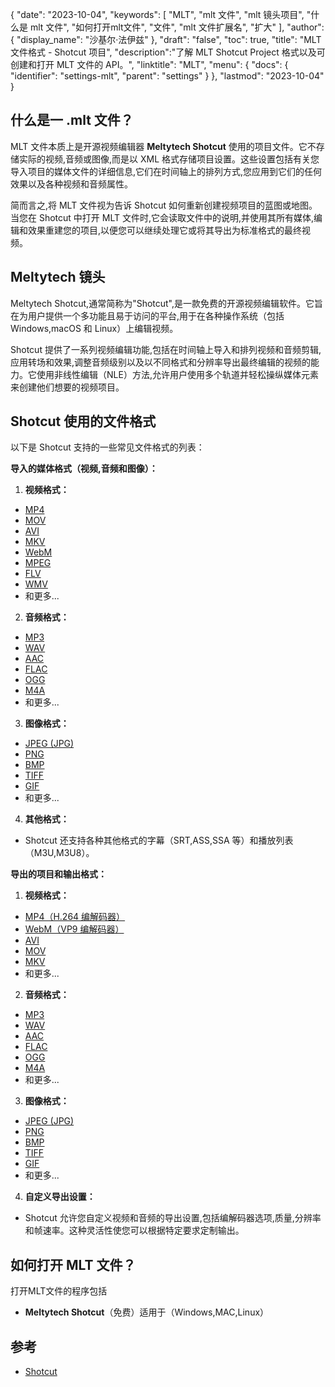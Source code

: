 {
"date": "2023-10-04",
  "keywords": [
"MLT",
"mlt 文件",
"mlt 镜头项目",
"什么是 mlt 文件",
"如何打开mlt文件",
"文件",
"mlt 文件扩展名",
"扩大"
],
  "author": {
"display_name": "沙基尔·法伊兹"
},
"draft": "false",
"toc": true,
"title": "MLT 文件格式 - Shotcut 项目",
  "description":"了解 MLT Shotcut Project 格式以及可创建和打开 MLT 文件的 API。",
"linktitle": "MLT",
  "menu": {
    "docs": {
      "identifier": "settings-mlt",
"parent": "settings"
}
},
"lastmod": "2023-10-04"
}

## 什么是一 .mlt 文件？

MLT 文件本质上是开源视频编辑器 **Meltytech Shotcut** 使用的项目文件。它不存储实际的视频,音频或图像,而是以 XML 格式存储项目设置。这些设置包括有关您导入项目的媒体文件的详细信息,它们在时间轴上的排列方式,您应用到它们的任何效果以及各种视频和音频属性。

简而言之,将 MLT 文件视为告诉 Shotcut 如何重新创建视频项目的蓝图或地图。当您在 Shotcut 中打开 MLT 文件时,它会读取文件中的说明,并使用其所有媒体,编辑和效果重建您的项目,以便您可以继续处理它或将其导出为标准格式的最终视频。

## Meltytech 镜头

Meltytech Shotcut,通常简称为"Shotcut",是一款免费的开源视频编辑软件。它旨在为用户提供一个多功能且易于访问的平台,用于在各种操作系统（包括 Windows,macOS 和 Linux）上编辑视频。

Shotcut 提供了一系列视频编辑功能,包括在时间轴上导入和排列视频和音频剪辑,应用转场和效果,调整音频级别以及以不同格式和分辨率导出最终编辑的视频的能力。它使用非线性编辑（NLE）方法,允许用户使用多个轨道并轻松操纵媒体元素来创建他们想要的视频项目。

## Shotcut 使用的文件格式

以下是 Shotcut 支持的一些常见文件格式的列表：

**导入的媒体格式（视频,音频和图像）：**

1. **视频格式：**
    








- [MP4](/zh/video/mp4/)
- [MOV](/zh/video/mov/)
- [AVI](/zh/video/avi/)
- [MKV](/zh/video/mkv/)
- [WebM](/zh/video/webm/)
- [MPEG](/zh/video/mpeg/)
- [FLV](/zh/video/flv/)
- [WMV](/zh/video/wmv/)
- 和更多...
2. **音频格式：**
    








- [MP3](/zh/audio/mp3/)
- [WAV](/zh/audio/wav/)
- [AAC](/zh/audio/aac/)
- [FLAC](/zh/audio/flac/)
- [OGG](/zh/audio/ogg/)
- [M4A](/zh/audio/m4a/)
- 和更多...
3. **图像格式：**
    








- [JPEG (JPG)](/zh/image/jpeg/)
- [PNG](/zh/image/png/)
- [BMP](/zh/image/bmp/)
- [TIFF](/zh/image/tiff/)
- [GIF](/zh/image/gif/)
- 和更多...
4. **其他格式：**
    








- Shotcut 还支持各种其他格式的字幕（SRT,ASS,SSA 等）和播放列表（M3U,M3U8）。

**导出的项目和输出格式：**

1. **视频格式：**
    








- [MP4（H.264 编解码器）](/zh/video/mp4/)
- [WebM（VP9 编解码器）](/zh/video/webm/)
- [AVI](/zh/video/avi/)
- [MOV](/zh/video/mov/)
- [MKV](/zh/video/mkv/)
- 和更多...
2. **音频格式：**
    








- [MP3](/zh/audio/mp3/)
- [WAV](/zh/audio/wav/)
- [AAC](/zh/audio/aac/)
- [FLAC](/zh/audio/flac/)
- [OGG](/zh/audio/ogg/)
- [M4A](/zh/audio/m4a/)
- 和更多...
3. **图像格式：**
    








- [JPEG (JPG)](/zh/image/jpeg/)
- [PNG](/zh/image/png/)
- [BMP](/zh/image/bmp/)
- [TIFF](/zh/image/tiff/)
- [GIF](/zh/image/gif/)
- 和更多...
4. **自定义导出设置：**
    








- Shotcut 允许您自定义视频和音频的导出设置,包括编解码器选项,质量,分辨率和帧速率。这种灵活性使您可以根据特定要求定制输出。

## 如何打开 MLT 文件？

打开MLT文件的程序包括

- **Meltytech Shotcut**（免费）适用于（Windows,MAC,Linux）

## 参考
* [Shotcut](https://en.wikipedia.org/wiki/Shotcut)
